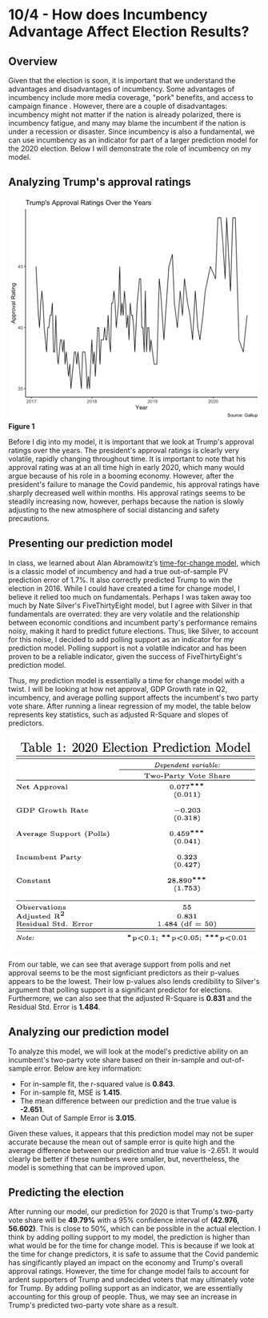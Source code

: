 
# 10/4 - How does Incumbency Advantage Affect Election Results?

## Overview

Given that the election is soon, it is important that we understand the advantages and disadvantages of incumbency. Some advantages of incumbency include more media coverage, "pork" benefits, and access to campaign finance . However, there are a couple of disadvantages: incumbency might not matter if the nation is already polarized, there is incumbency fatigue, and many may blame the incumbent if the nation is under a recession or disaster. Since incumbency is also a fundamental, we can use incumbency as an indicator for part of a larger prediction model for the 2020 election. Below I will demonstrate the role of incumbency on my model. 

## Analyzing Trump's approval ratings

![](../figures/Trumpapproval.png)
**Figure 1**

Before I dig into my model, it is important that we look at Trump's approval ratings over the years. The president's approval ratings is clearly very volatile, rapidly changing throughout time. It is important to note that his approval rating was at an all time high in early 2020, which many would argue because of his role in a booming economy. However, after the president's failure to manage the Covid pandemic, his approval ratings have sharply decreased well within months. His approval ratings seems to be steadily increasing now, however, perhaps because the nation is slowly adjusting to the new atmosphere of social distancing and safety precautions. 

## Presenting our prediction model

In class, we learned about Alan Abramowitz’s [time-for-change model](https://pollyvote.com/en/components/models/retrospective/fundamentals-plus-models/time-for-change-model/), which is a classic model of incumbency and had a true out-of-sample PV prediction error of 1.7%. It also correctly predicted  Trump to win the election in 2016. While I could have created a time for change model, I believe it relied too much on fundamentals. Perhaps I was taken away too much by Nate Silver's FiveThirtyEight model, but I agree with Silver in that fundamentals are overrated: they are very volatile and the relationship between economic conditions and incumbent party's performance remains noisy, making it hard to predict future elections. Thus, like Silver, to account for this noise, I decided to add polling support as an indicator for my prediction model. Polling support is not a volatile indicator and has been proven to be a reliable indicator, given the success of FiveThirtyEight's prediction model. 

Thus, my prediction model is essentially a time for change model with a twist. I will be looking at how net approval, GDP Growth rate in Q2, incumbency, and average polling support affects the incumbent's two party vote share. After running a linear regression of my model, the table below represents key statistics, such as adjusted R-Square and slopes of predictors. 

![](../figures/pmtable.png)

From our table, we can see that average support from polls and net approval seems to be the most signficiant predictors as their p-values appears to be the lowest. Their low p-values also lends credibility to Silver's argument that polling support is a significant predictor for elections. Furthermore, we can also see that the adjusted R-Square is **0.831** and the Residual Std. Error is **1.484**. 

## Analyzing our prediction model

To analyze this model, we will look at the model's predictive ability on an incumbent's two-party vote share based on their in-sample and out-of-sample error. Below are key information:

+ For in-sample fit, the r-squared value is **0.843**. 
+ For in-sample fit, MSE is **1.415**.
+ The mean difference between our prediction and the true value is **-2.651**.
+ Mean Out of Sample Error is **3.015**.

Given these values, it appears that this prediction model may not be super accurate because the mean out of sample error is quite high and the average difference between our prediction and true value is -2.651. It would clearly be better if these numbers were smaller, but, nevertheless, the model is something that can be improved upon. 

## Predicting the election

After running our model, our prediction for 2020 is that Trump's two-party vote share will be **49.79%** with a 95% confidence interval of **(42.976, 56.602)**. This is close to 50%, which can be possible in the actual election. I think by adding polling support to my model, the prediction is higher than what would be for the time for change model. This is because if we look at the time for change predictors, it is safe to assume that the Covid pandemic has singificantly played an impact on the economy and Trump's overall approval ratings. However, the time for change model fails to account for ardent supporters of Trump and undecided voters that may ultimately vote for Trump. By adding polling support as an indicator, we are essentially accounting for this group of people. Thus, we may see an increase in Trump's predicted two-party vote share as a result. 
